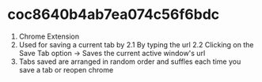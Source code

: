 # coc8640b4ab7ea074c56f6bdc

1. Chrome Extension
2. Used for saving a current tab by
    2.1 By typing the url
    2.2 Clicking on the Save Tab option -> Saves the current active window's url
3. Tabs saved are arranged in random order and suffles each time you save a tab or reopen chrome 

